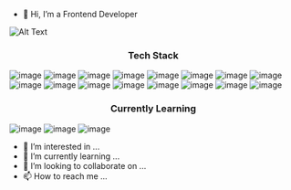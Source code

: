 <p align="center">

- 👋 Hi, I’m a Frontend Developer

![Alt Text](https://media.giphy.com/media/ASd0Ukj0y3qMM/giphy.gif)

### <center>Tech Stack</center>

![image](https://img.shields.io/badge/-HTML5-E34F26?logo=html&logoColor=white&style=for-the-badge)
![image](https://img.shields.io/badge/-CSS3-1572B6?logo=css3&logoColor=white&style=for-the-badge)
![image](https://img.shields.io/badge/-Sass-CC6699?logo=sass&logoColor=white&style=for-the-badge)
![image](https://img.shields.io/badge/-JavaScript-F7DF1E?logo=javascript&logoColor=white&style=for-the-badge)
![image](https://img.shields.io/badge/-TypeScript-3178C6?logo=typescript&logoColor=white&style=for-the-badge)
![image](https://img.shields.io/badge/-ReactJs-61DAFB?logo=react&logoColor=white&style=for-the-badge)
![image](https://img.shields.io/badge/-Redux-764ABC?logo=redux&logoColor=white&style=for-the-badge)
![image](https://img.shields.io/badge/-React%20Query-FF4154?logo=react-query&logoColor=white&style=for-the-badge)
![image](https://img.shields.io/badge/-Gatsby-663399?logo=gatsby&logoColor=white&style=for-the-badge)
![image](https://img.shields.io/badge/-GraphQL-E10098?logo=graphql&logoColor=white&style=for-the-badge)
![image](https://img.shields.io/badge/-NextJS-000000?logo=next.js&logoColor=white&style=for-the-badge)
![image](https://img.shields.io/badge/-Styled%20Components-DB7093?logo=styled-components&logoColor=white&style=for-the-badge)
![image](https://img.shields.io/badge/-Firebase-FFCA28?logo=firebase&logoColor=white&style=for-the-badge)
![image](https://img.shields.io/badge/-Jest-C21325?logo=jest&logoColor=white&style=for-the-badge)
![image](https://img.shields.io/badge/-jQuery-0769AD?logo=jquery&logoColor=white&style=for-the-badge)
![image](https://img.shields.io/badge/-GitHub-181717?logo=github&logoColor=white&style=for-the-badge)


### <center>Currently Learning</center>
![image](https://img.shields.io/badge/-Solidity-363636?logo=solidity&logoColor=white&style=for-the-badge)
![image](https://img.shields.io/badge/-Threejs-000000?logo=three.js&logoColor=white&style=for-the-badge)
![image](https://img.shields.io/badge/-D3js-F9A03C?logo=d3.js&logoColor=white&style=for-the-badge)

- 👀 I’m interested in ...
- 🌱 I’m currently learning ...
- 💞️ I’m looking to collaborate on ...
- 📫 How to reach me ...
</p>
